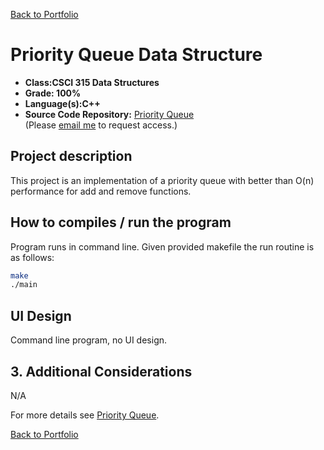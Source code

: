 [Back to Portfolio](./)

Priority Queue Data Structure
===============

-   **Class:CSCI 315 Data Structures** 
-   **Grade: 100%**
-   **Language(s):C++**
-   **Source Code Repository:** [Priority Queue](https://github.com/Kaigan90/Priority-Queue)  
    (Please [email me](mailto:jwood11190@gmail.com?subject=GitHub%20Access) to request access.)

## Project description
This project is an implementation of a priority queue with better than O(n) performance for add and remove functions. 

## How to compiles / run the program

Program runs in command line.  Given provided makefile the run routine is as follows:
```bash
make
./main
```

## UI Design

Command line program, no UI design.

## 3. Additional Considerations
N/A

For more details see [Priority Queue](https://github.com/Kaigan90/Priority-Queue).

[Back to Portfolio](./)
